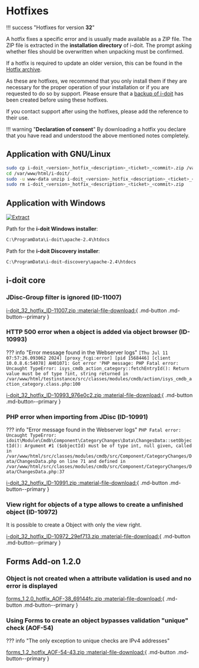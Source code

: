 # Hotfixes

!!! success "Hotfixes for version **32**"

A hotfix fixes a specific error and is usually made available as a ZIP file. The ZIP file is extracted in the **installation directory** of i-doit. The prompt asking whether files should be overwritten when unpacking must be confirmed.

If a hotfix is required to update an older version, this can be found in the [Hotfix archive](hotfix-archive/index.md).

As these are hotfixes, we recommend that you only install them if they are necessary for the proper operation of your installation or if you are requested to do so by support. Please ensure that a [backup of i-doit](../../maintenance-and-operation/backup-and-recovery/index.md) has been created before using these hotfixes.

If you contact support after using the hotfixes, please add the reference to their use.

!!! warning "**Declaration of consent**"
    By downloading a hotfix you declare that you have read and understood the above mentioned notes completely.

## Application with GNU/Linux

```sh
sudo cp i-doit_<version>_hotfix_<description>_<ticket>_<commit>.zip /var/www/html/i-doit/
cd /var/www/html/i-doit/
sudo -u www-data unzip i-doit_<version>_hotfix_<description>_<ticket>_<commit>.zip
sudo rm i-doit_<version>_hotfix_<description>_<ticket>_<commit>.zip
```

## Application with Windows

[![Extract](../../assets/images/en/system-administration/hotfixes/example-windows-zip.png)](../../assets/images/en/system-administration/hotfixes/example-windows-zip.png)

Path for the **i-doit Windows installer**:

```txt
C:\ProgramData\i-doit\apache-2.4\htdocs
```

Path for the **i-doit Discovery installer**:

```txt
C:\ProgramData\i-doit-discovery\apache-2.4\htdocs
```

## i-doit core

### JDisc-Group filter is ignored (ID-11007)

[i-doit_32_hotfix_ID-11007.zip :material-file-download:](../../assets/downloads/hotfixes/32/i-doit_32_hotfix_ID-11007.zip){ .md-button .md-button--primary }

### HTTP 500 error when a object is added via object browser (ID-10993)

??? info "Error message found in the Webserver logs"
    ```
    [Thu Jul 11 07:57:26.093062 2024] [proxy_fcgi:error] [pid 1568446] [client 10.0.8.6:54078] AH01071: Got error 'PHP message: PHP Fatal error:  Uncaught TypeError:
    isys_cmdb_action_category::fetchEntryId(): Return value must be of type ?int, string returned in
    /var/www/html/testinstance/src/classes/modules/cmdb/action/isys_cmdb_action_category.class.php:100
    ```

[i-doit_32_hotfix_ID-10993_976e0c2.zip :material-file-download:](../../assets/downloads/hotfixes/32/i-doit_32_hotfix_ID-10993_976e0c2.zip){ .md-button .md-button--primary }

### PHP error when importing from JDisc (ID-10991)

??? info "Error message found in the Webserver logs"
    ```
    PHP Fatal error: Uncaught TypeError: idoit\Module\Cmdb\Component\CategoryChanges\Data\ChangesData::setObjectId():
    Argument #1 ($objectId) must be of type int, null given, called in /var/www/html/src/classes/modules/cmdb/src/Component/CategoryChanges/Data/ChangesData.php on line 71
    and defined in /var/www/html/src/classes/modules/cmdb/src/Component/CategoryChanges/Data/ChangesData.php:37
    ```

[i-doit_32_hotfix_ID-10991.zip :material-file-download:](../../assets/downloads/hotfixes/32/i-doit_32_hotfix_ID-10991.zip){ .md-button .md-button--primary }

### View right for objects of a type allows to create a unfinished object (ID-10972)

It is possible to create a Object with only the view right.

[i-doit_32_hotfix_ID-10972_29ef713.zip :material-file-download:](../../assets/downloads/hotfixes/32/i-doit_32_hotfix_ID-10972_29ef713.zip){ .md-button .md-button--primary }

## Forms Add-on 1.2.0

### Object is not created when a attribute validation is used and no error is displayed

[forms_1.2.0_hotfix_AOF-38_69144fc.zip :material-file-download:](../../assets/downloads/hotfixes/forms/forms_1.2.0_hotfix_AOF-38_69144fc.zip){ .md-button .md-button--primary }

### Using Forms to create an object bypasses validation "unique" check (AOF-54)

??? info "The only exception to unique checks are IPv4 addresses"

[forms_1.2_hotfix_AOF-54-43.zip :material-file-download:](../../assets/downloads/hotfixes/forms/forms_1.2_hotfix_AOF-54-43.zip){ .md-button .md-button--primary }
